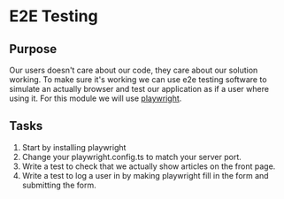 # E2E Testing

## Purpose

Our users doesn't care about our code, they care about our solution working. To make sure it's working we can use e2e testing software to simulate an actually browser and test our application as if a user where using it. For this module we will use [playwright](https://playwright.dev/docs/intro).

## Tasks

1. Start by installing playwright
2. Change your playwright.config.ts to match your server port.
3. Write a test to check that we actually show articles on the front page.
4. Write a test to log a user in by making playwright fill in the form and submitting the form.
